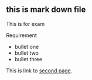 ## this is mark down file

This is for exam

Requirement
* bullet one
* bullet two
* bullet three


This is link to [second page](/pages/second.md).

